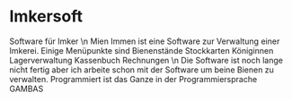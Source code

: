 # Imkersoft
Software für Imker \n
Mien Immen ist eine Software zur Verwaltung einer Imkerei.
Einige Menüpunkte sind
Bienenstände
Stockkarten
Königinnen
Lagerverwaltung
Kassenbuch
Rechnungen
\n
Die Software ist noch lange nicht fertig aber ich arbeite schon mit der Software um beine Bienen zu verwalten.
Programmiert ist das Ganze in der Programmiersprache GAMBAS
